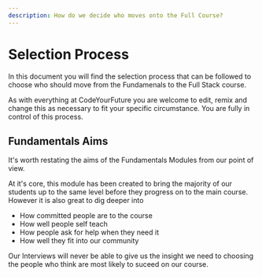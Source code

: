 ```yaml
---
description: How do we decide who moves onto the Full Course?
---
```


# Selection Process

In this document you will find the selection process that can be followed to choose who should move from the Fundamenals to the Full Stack course.

As with everything at CodeYourFuture you are welcome to edit, remix and change this as necessary to fit your specific circumstance. You are fully in control of this process. 

## Fundamentals Aims

It's worth restating the aims of the Fundamentals Modules from our point of view. 

At it's core, this module has been created to bring the majority of our students up to the same level before they progress on to the main course. However it is also great to dig deeper into

* How committed people are to the course
* How well people self teach
* How people ask for help when they need it
* How well they fit into our community

Our Interviews will never be able to give us the insight we need to choosing the people who think are most likely to suceed on our course. 



